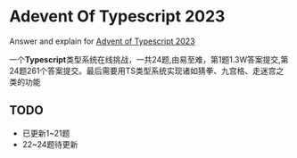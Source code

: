 # Adevent Of Typescript 2023
Answer and explain for [Advent of Typescript 2023](https://typehero.dev/aot-2023)

一个**Typescript**类型系统在线挑战，一共24题,由易至难，第1题1.3W答案提交,第24题261个答案提交。最后需要用TS类型系统实现诸如猜拳、九宫格、走迷宫之类的功能
## TODO
* 已更新1~21题
* 22~24题待更新
